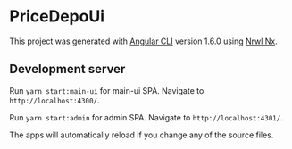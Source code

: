 # PriceDepoUi

This project was generated with [Angular CLI](https://github.com/angular/angular-cli) version 1.6.0 using [Nrwl Nx](https://nrwl.io/nx).

## Development server

Run `yarn start:main-ui` for main-ui SPA.
Navigate to `http://localhost:4300/`.

Run `yarn start:admin` for admin SPA.
Navigate to `http://localhost:4301/`.

The apps will automatically reload if you change any of the source files.
